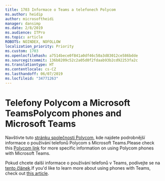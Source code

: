 ```yaml
---
title: 1703 Informace o Teams a telefonech Polycom
ms.author: heidip
author: microsoftheidi
manager: dansimp
ms.date: 2/8/2019
ms.audience: ITPro
ms.topic: article
ROBOTS: NOINDEX, NOFOLLOW
localization_priority: Priority
ms.custom: 1703
ms.openlocfilehash: a7514bece0f841a0df46c50a3d83012ce586bdde
ms.sourcegitcommit: 136b8209c52c2a05d0f2fdaab93b2cd92253fa2c
ms.translationtype: HT
ms.contentlocale: cs-CZ
ms.lasthandoff: 06/07/2019
ms.locfileid: "34771263"
---
```

# <a name="polycom-phones-and-microsoft-teams"></a><span data-ttu-id="0f448-102">Telefony Polycom a Microsoft Teams</span><span class="sxs-lookup"><span data-stu-id="0f448-102">Polycom phones and Microsoft Teams</span></span>

<span data-ttu-id="0f448-103">Navštivte tuto [stránku společnosti Polycom](http://www.polycom.com/content/dam/polycom/common/documents/faqs/polycom-phones-and-microsoft-teams-faq-enus.pdf), kde najdete podrobnější informace o používání telefonů Polycom s Microsoft Teams.</span><span class="sxs-lookup"><span data-stu-id="0f448-103">Please check this [Polycom link](http://www.polycom.com/content/dam/polycom/common/documents/faqs/polycom-phones-and-microsoft-teams-faq-enus.pdf) for more specific information on using Polycom phones with Microsoft Teams.</span></span>

<span data-ttu-id="0f448-104">Pokud chcete další informace o používání telefonů v Teams, podívejte se na [tento článek](https://docs.microsoft.com/microsoftteams/phones-for-teams).</span><span class="sxs-lookup"><span data-stu-id="0f448-104">If you'd like to learn more about using phones with Teams, check out [this article](https://docs.microsoft.com/microsoftteams/phones-for-teams).</span></span>
